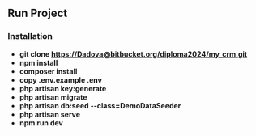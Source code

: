 
## Run Project

### Installation 

- **git clone [https://Dadova@bitbucket.org/diploma2024/my_crm.git](https://Dadova@bitbucket.org/diploma2024/my_crm.git)**
- **npm install**
- **composer install**
- **copy .env.example .env**
- **php artisan key:generate**
- **php artisan migrate**
- **php artisan db:seed --class=DemoDataSeeder**
- **php artisan serve**
- **npm run dev**


